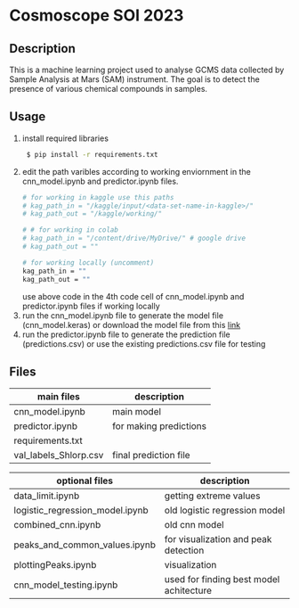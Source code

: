 # Cosmoscope SOI 2023

## Description
This is a machine learning project used to analyse GCMS data collected by Sample Analysis at Mars (SAM) instrument. The goal is to detect the presence of various chemical compounds in samples.  

## Usage 
1. install required libraries
   ```bash
    $ pip install -r requirements.txt
   ```
2. edit the path varibles according to working enviornment in the cnn_model.ipynb and predictor.ipynb files.
    ``` bash
    # for working in kaggle use this paths
    # kag_path_in = "/kaggle/input/<data-set-name-in-kaggle>/"
    # kag_path_out = "/kaggle/working/"
    
    # # for working in colab  
    # kag_path_in = "/content/drive/MyDrive/" # google drive
    # kag_path_out = ""
    
    # for working locally (uncomment)
    kag_path_in = ""
    kag_path_out = ""
    ```
    use above code in the 4th code cell of cnn_model.ipynb and predictor.ipynb files if working locally 
4. run the cnn_model.ipynb file to generate the model file (cnn_model.keras) or download the model file from this [link](https://drive.google.com/file/d/1wTPzWdMYUIHmpdxTXdA7XWmaheo8O1gr/view?usp=sharing)
5. run the predictor.ipynb file to generate the prediction file (predictions.csv) or use the existing predictions.csv file for testing  

## Files

|main files                   | description|
|-----                   | ----|
|cnn_model.ipynb                   | main model|
|predictor.ipynb                   | for making predictions|
|requirements.txt                  |   |
|val_labels_Shlorp.csv                   | final prediction file|\

   |optional files                   | description|
   |-----                   | ----|
   |data_limit.ipynb                  | getting extreme values
   |logistic_regression_model.ipynb   | old logistic regression model
   |combined_cnn.ipynb                | old cnn model
   |peaks_and_common_values.ipynb     | for visualization and peak detection
   |plottingPeaks.ipynb               | visualization|
   |cnn_model_testing.ipynb           | used for finding best model achitecture|
